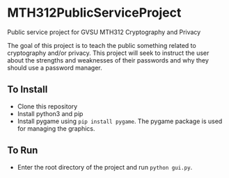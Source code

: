 # MTH312PublicServiceProject

Public service project for GVSU MTH312 Cryptography and Privacy

The goal of this project is to teach the public something related to cryptography and/or privacy. This project will seek to instruct the user about the strengths and weaknesses of their passwords and why they should use a password manager.

## To Install

* Clone this repository
* Install python3 and pip
* Install pygame using `pip install pygame`. The pygame package is used for managing the graphics.

## To Run

* Enter the root directory of the project and run `python gui.py`.
